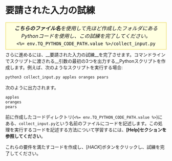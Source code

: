 # 要請された入力の試練

<style>
.py-script-info {
  font-size: 16px;
  text-align: center;
  background-color: #FFFFE0;
  border: 2px solid #F0E68C;
  padding: 5px;
  line-height: 1.5em;
  margin: 5px 0;
  font-style: italic;
}

.py-script-info span {
  font-style: normal;
  color: #000;
}
</style>
<div class="py-script-info">
  <b>こちらのファイル名</b>を使用して先ほど作成したフォルダにあるPythonコードを使用し、この試練を完了してください。
  <br/>
  <code><span><%= env.TQ_PYTHON_CODE_PATH.value %>/collect_input.py</span></code>
</div>
さらに進めるには、__要請された入力の試練__を完了させます。コマンドラインでスクリプトに渡される__引数の最初の3つを出力する__Pythonスクリプトを作成します。例えば、次のようなスクリプトを実行する場合:

```bash
python3 collect_input.py apples oranges pears
```

次のように出力されます。

```bash
apples
oranges
pears
```

前に作成したコードディレクトリ(`<%= env.TQ_PYTHON_CODE_PATH.value %>`)にある、`collect_input.py`という名前のファイルにコードを記述します。この処理を実行するコードを記述する方法について学習するには、__[Help]セクションを参照してください__。

これらの要件を満たすコードを作成し、[*HACK*]ボタンをクリックし、試練を完了してください。